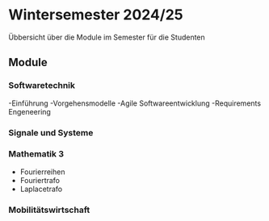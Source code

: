# Wintersemester 2024/25

Übbersicht über die Module im Semester für die Studenten

## Module

### Softwaretechnik

-Einführung
-Vorgehensmodelle
-Agile Softwareentwicklung
-Requirements Engeneering

### Signale und Systeme

### Mathematik 3

- Fourierreihen
- Fouriertrafo
- Laplacetrafo
  
### Mobilitätswirtschaft
